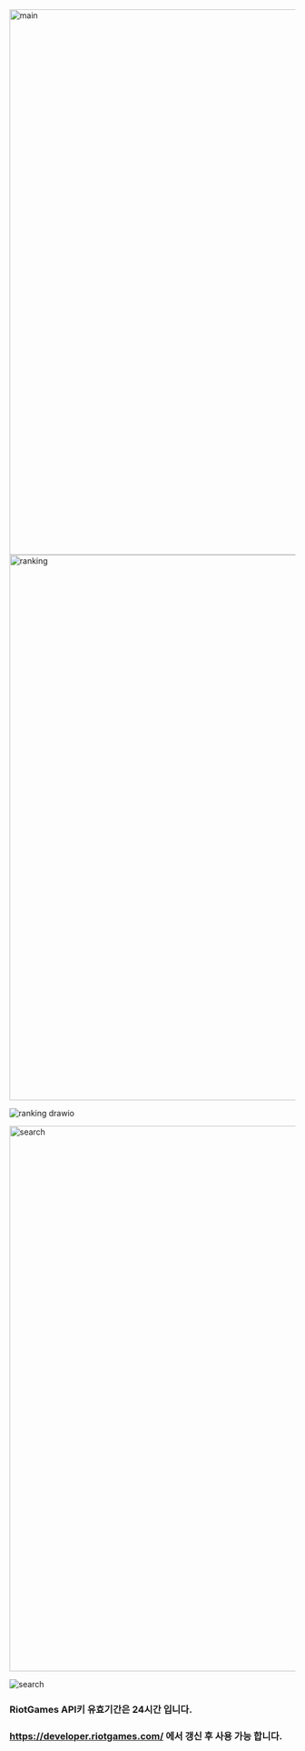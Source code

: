 <img width="960" alt="main" src="https://github.com/user-attachments/assets/755e5eef-2582-41cf-8980-4e0691a5af9f">

<img width="960" alt="ranking" src="https://github.com/user-attachments/assets/0b95c5cd-fdbc-4d90-b792-44fddaa2a628">

![ranking drawio](https://github.com/user-attachments/assets/95ac9c2e-bfcd-4e63-8396-074b6cd2b46a)

<img width="960" alt="search" src="https://github.com/user-attachments/assets/bdc550c7-16b7-457e-b7db-64da37525263">

![search](https://github.com/user-attachments/assets/24d7f52a-e94c-404d-8afa-07b448cf4be6)



### RiotGames API키 유효기간은 24시간 입니다.
### https://developer.riotgames.com/ 에서 갱신 후 사용 가능 합니다.
